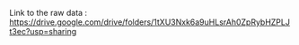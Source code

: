 Link to the raw data : https://drive.google.com/drive/folders/1tXU3Nxk6a9uHLsrAh0ZpRybHZPLJt3ec?usp=sharing

